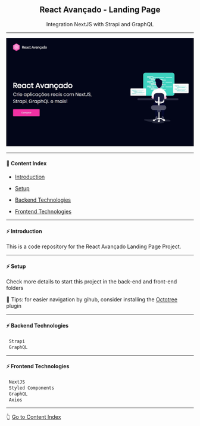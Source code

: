 <h2 align="center">React Avançado - Landing Page</h2>
<p align="center">Integration NextJS with Strapi and GraphQL</p>

---

![React Avançado](https://github.com/lipex360x/reactavancado-landingpage/blob/master/frontend/assets/screen.jpg)

---

#### :bookmark_tabs: Content Index

- [Introduction](#zap-introduction)

- [Setup](#zap-setup)

- [Backend Technologies](#zap-backend-technologies)

- [Frontend Technologies](#zap-frontend-technologies)

---

#### :zap: Introduction

This is a code repository for the React Avançado Landing Page Project.

---

#### :zap: Setup

Check more details to start this project in the back-end and front-end folders

:pushpin: Tips: for easier navigation by gihub, consider installing the [Octotree](https://chrome.google.com/webstore/detail/octotree-github-code-tree/bkhaagjahfmjljalopjnoealnfndnagc) plugin

---

#### :zap: Backend Technologies

```
 Strapi
 GraphQL
```

---

#### :zap: Frontend Technologies

```
 NextJS
 Styled Components
 GraphQL
 Axios
```

---

:point_up_2: [Go to Content Index](#bookmark_tabs-content-index) 
